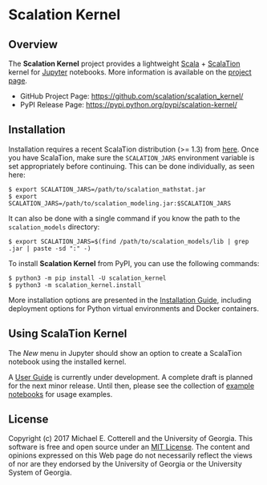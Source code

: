 # Scalation Kernel

## Overview

The **Scalation Kernel** project provides a lightweight
[Scala](http://www.scala-lang.org) + 
[ScalaTion](http://cobweb.cs.uga.edu/~jam/scalation.html) kernel for
[Jupyter](https://jupyter.readthedocs.io/en/latest/) notebooks. 
More information is available on the
[project page](https://github.com/scalation/scalation_kernel).

* GitHub Project Page: https://github.com/scalation/scalation_kernel/
* PyPI Release Page: https://pypi.python.org/pypi/scalation-kernel/

## Installation

Installation requires a recent ScalaTion distribution (>= 1.3) from
[here](http://cobweb.cs.uga.edu/~jam/scalation.html). Once you have
ScalaTion, make sure the ``SCALATION_JARS`` environment variable is
set appropriately before continuing. This can be done individually,
as seen here:

```
$ export SCALATION_JARS=/path/to/scalation_mathstat.jar
$ export SCALATION_JARS=/path/to/scalation_modeling.jar:$SCALATION_JARS
```

It can also be done with a single command if you know the path to the
``scalation_models`` directory:

```
$ export SCALATION_JARS=$(find /path/to/scalation_models/lib | grep .jar | paste -sd ":" -)
```

To install **Scalation Kernel** from PyPI, you can use the following
commands:

```
$ python3 -m pip install -U scalation_kernel
$ python3 -m scalation_kernel.install
```

More installation options are presented in the
[Installation Guide](https://github.com/scalation/scalation_kernel/blob/master/docs/INSTALL.md),
including deployment options for Python virtual environments and
Docker containers. 

## Using ScalaTion Kernel

The *New* menu in Jupyter should show an option to create a ScalaTion
notebook using the installed kernel. 

A [User Guide](https://github.com/scalation/scalation_kernel/blob/master/docs/USER.md)
is currently under development. A complete draft is planned for the next minor
release. Until then, please see the collection of
[example notebooks](https://github.com/scalation/scalation_kernel/tree/master/notebooks)
for usage examples.

## License

Copyright (c) 2017 Michael E. Cotterell and the University of Georgia.
This software is free and open source under an
[MIT License](https://github.com/scalation/scalation_kernel/blob/master/LICENSE.md).
The content and opinions expressed on this Web page do not necessarily
reflect the views of nor are they endorsed by the University of Georgia or
the University System of Georgia.

